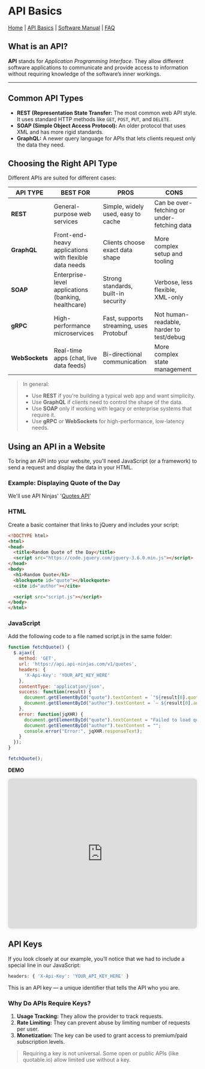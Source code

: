 # API Basics

[Home](../index.md) | [API Basics](api-guide.md) | [Software Manual](software-manual.md) | [FAQ](faq.md)

## What is an API?

**API** stands for *Application Programming Interface*. They allow different software applications to communicate and provide access to information without requiring knowledge of the software’s inner workings.

---

## Common API Types

- **REST (Representation State Transfer:** The most common web API style. It uses standard HTTP methods like `GET`, `POST`, `PUT`, and `DELETE`.
- **SOAP (Simple Object Access Protocol):** An older protocol that uses XML and has more rigid standards.
- **GraphQL:** A newer query language for APIs that lets clients request only the data they need.

## Choosing the Right API Type
Different APIs are suited for different cases:

| API TYPE | BEST FOR | PROS | CONS |
|----------|----------|------|------|
| **REST** |General-purpose web services | Simple, widely used, easy to cache | Can be over-fetching or under-fetching data |
| **GraphQL**| Front-end-heavy applications with flexible data needs | Clients choose exact data shape | More complex setup and tooling |
| **SOAP**   | Enterprise-level applications (banking, healthcare) | Strong standards, built-in security | Verbose, less flexible, XML-only |
| **gRPC**   | High-performance microservices | Fast, supports streaming, uses Protobuf | Not human-readable, harder to test/debug |
| **WebSockets** | Real-time apps (chat, live data feeds) | Bi-directional communication | More complex state management |

> In general:  
> - Use **REST** if you're building a typical web app and want simplicity.  
> - Use **GraphQL** if clients need to control the shape of the data.  
> - Use **SOAP** only if working with legacy or enterprise systems that require it.  
> - Use **gRPC** or **WebSockets** for high-performance, low-latency needs.

## Using an API in a Website

To bring an API into your website, you'll need JavaScript (or a framework) to send a request and display the data in your HTML.

### Example: Displaying Quote of the Day

We'll use API Ninjas' '[Quotes API](https://api-ninjas.com/api/quotes)'

### HTML
Create a basic container that links to jQuery and includes your script:

```html
<!DOCTYPE html>
<html>
<head>
  <title>Random Quote of the Day</title>
  <script src="https://code.jquery.com/jquery-3.6.0.min.js"></script>
</head>
<body>
  <h1>Random Quote</h1>
  <blockquote id="quote"></blockquote>
  <cite id="author"></cite>

  <script src="script.js"></script>
</body>
</html>
```

### JavaScript
Add the following code to a file named script.js in the same folder:

```JavaScript
function fetchQuote() {
  $.ajax({
    method: 'GET',
    url: 'https://api.api-ninjas.com/v1/quotes',
    headers: {
      'X-Api-Key': 'YOUR_API_KEY_HERE'
    },
    contentType: 'application/json',
    success: function(result) {
      document.getElementById("quote").textContent = `"${result[0].quote}"`;
      document.getElementById("author").textContent = `— ${result[0].author}`;
    },
    error: function(jqXHR) {
      document.getElementById("quote").textContent = "Failed to load quote.";
      document.getElementById("author").textContent = "";
      console.error("Error:", jqXHR.responseText);
    }
  });
}

fetchQuote();
```
**DEMO** 

<iframe src="https://farringtonwrites.github.io/farrington-portfolio/projects/quote-demo.html"
        width="100%" height="400"
        style="border: none; border-radius: 8px; box-shadow: 0 0 10px rgba(0,0,0,0.1);">
</iframe>

## API Keys
If you look closely at our example, you’ll notice that we had to include a special line in our JavaScript:

```JavaScript
headers: { 'X-Api-Key': 'YOUR_API_KEY_HERE' }
```
This is an API key — a unique identifier that tells the API who you are.

### Why Do APIs Require Keys?
1. **Usage Tracking:** They allow the provider to track requests.
2. **Rate Limiting:** They can prevent abuse by limiting number of requests per user.
3. **Monetization:** The key can be used to grant access to premium/paid subscription levels.
> Requiring a key is not universal. Some open or public APIs (like quotable.io) allow limited use without a key. 


